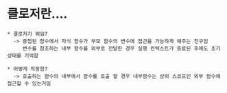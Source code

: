 클로저란....
===

    * 클로저가 뭐임?
      -> 중첩된 함수에서 자식 함수가 부모 함수의 변수에 접근을 가능하게 해주는 친구임
         변수를 참조하는 내부 함수를 외부로 전달한 경우 실행 컨텍스트가 종료된 후에도 초기 상태를 기억함

    * 어떻게 작동함?
      -> 호출하는 함수의 내부에서 함수를 호출 할 경우 내부함수는 상위 스코프인 외부 함수에 접근할 수 있는거임

